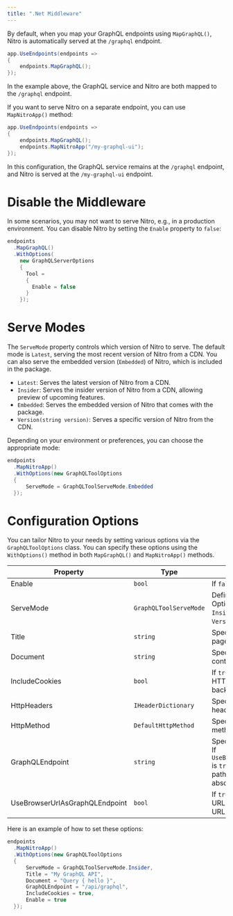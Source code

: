 ```yaml
---
title: ".Net Middleware"
---
```


By default, when you map your GraphQL endpoints using `MapGraphQL()`, Nitro is automatically served at the `/graphql` endpoint.

```csharp
app.UseEndpoints(endpoints =>
{
    endpoints.MapGraphQL();
});
```

In the example above, the GraphQL service and Nitro are both mapped to the `/graphql` endpoint.

If you want to serve Nitro on a separate endpoint, you can use `MapNitroApp()` method:

```csharp
app.UseEndpoints(endpoints =>
{
    endpoints.MapGraphQL();
    endpoints.MapNitroApp("/my-graphql-ui");
});
```

In this configuration, the GraphQL service remains at the `/graphql` endpoint, and Nitro is served at the `/my-graphql-ui` endpoint.

# Disable the Middleware

In some scenarios, you may not want to serve Nitro, e.g., in a production environment. You can disable Nitro by setting the `Enable` property to `false`:

```csharp
endpoints
  .MapGraphQL()
  .WithOptions(
    new GraphQLServerOptions
    {
      Tool =
      {
        Enable = false
      }
    });
```

# Serve Modes

The `ServeMode` property controls which version of Nitro to serve. The default mode is `Latest`, serving the most recent version of Nitro from a CDN.
You can also serve the embedded version (`Embedded`) of Nitro, which is included in the package.

- `Latest`: Serves the latest version of Nitro from a CDN.
- `Insider`: Serves the insider version of Nitro from a CDN, allowing preview of upcoming features.
- `Embedded`: Serves the embedded version of Nitro that comes with the package.
- `Version(string version)`: Serves a specific version of Nitro from the CDN.

Depending on your environment or preferences, you can choose the appropriate mode:

```csharp
endpoints
  .MapNitroApp()
  .WithOptions(new GraphQLToolOptions
  {
      ServeMode = GraphQLToolServeMode.Embedded
  });
```

# Configuration Options

You can tailor Nitro to your needs by setting various options via the `GraphQLToolOptions` class. You can specify these options using the `WithOptions()` method in both `MapGraphQL()` and `MapNitroApp()` methods.

| Property                       | Type                   | Description                                                                                                                                       |
| ------------------------------ | ---------------------- | ------------------------------------------------------------------------------------------------------------------------------------------------- |
| Enable                         | `bool`                 | If `false`, disables the Nitro tool.                                                                                                              |
| ServeMode                      | `GraphQLToolServeMode` | Defines how Nitro is served. Options include `Latest` (default), `Insider`, `Embedded`, and `Version(string version)`.                            |
| Title                          | `string`               | Specifies the title of the Nitro page.                                                                                                            |
| Document                       | `string`               | Specifies the default document content.                                                                                                           |
| IncludeCookies                 | `bool`                 | If `true`, includes cookies in the HTTP call to the GraphQL backend.                                                                              |
| HttpHeaders                    | `IHeaderDictionary`    | Specifies the default HTTP headers for Nitro.                                                                                                     |
| HttpMethod                     | `DefaultHttpMethod`    | Specifies the default HTTP method to use.                                                                                                         |
| GraphQLEndpoint                | `string`               | Specifies the GraphQL endpoint. If `UseBrowserUrlAsGraphQLEndpoint` is `true`, it must be a relative path; otherwise, it must be an absolute URL. |
| UseBrowserUrlAsGraphQLEndpoint | `bool`                 | If `true`, the schema endpoint URL is inferred from the browser URL.                                                                              |

Here is an example of how to set these options:

```csharp
endpoints
  .MapNitroApp()
  .WithOptions(new GraphQLToolOptions
  {
      ServeMode = GraphQLToolServeMode.Insider,
      Title = "My GraphQL API",
      Document = "Query { hello }",
      GraphQLEndpoint = "/api/graphql",
      IncludeCookies = true,
      Enable = true
  });
```
